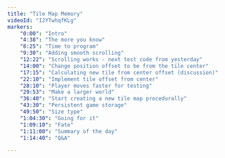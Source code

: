 ```yaml
---
title: "Tile Map Memory"
videoId: "IJYTwhqfKLg"
markers:
    "0:00": "Intro"
    "4:38": "The more you know"
    "8:25": "Time to program"
    "9:30": "Adding smooth scrolling"
    "12:22": "Scrolling works - next test code from yesterday"
    "14:00": "Change position offset to be from the tile center"
    "17:15": "Calculating new tile from center offset (discussion)"
    "22:10": "Implement tile offset from center"
    "28:10": "Player moves faster for testing"
    "29:53": "Make a larger world"
    "36:40": "Start creating a new tile map procedurally"
    "43:30": "Persistent game storage"
    "49:50": "Size type"
    "1:04:30": "Going for it"
    "1:09:10": "Fate"
    "1:11:00": "Summary of the day"
    "1:14:40": "Q&A"

---
```

